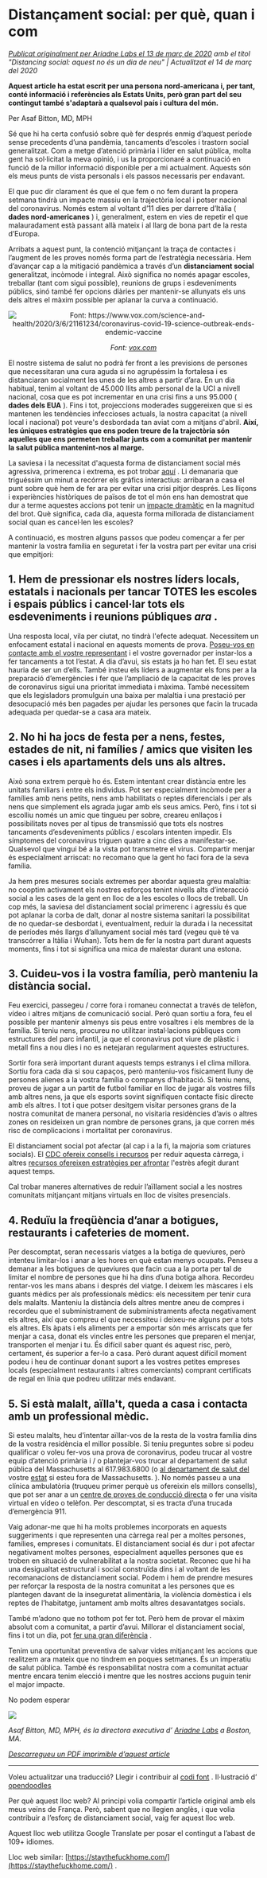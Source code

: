 # Distançament social: per què, quan i com

_[Publicat originalment per Ariadne Labs el 13 de març de 2020](https://www.ariadnelabs.org/resources/articles/news/social-distancing-this-is-not-a-snow-day) amb el títol "Distancing social: aquest no és un dia de neu" | Actualitzat el 14 de març del 2020_

**Aquest article ha estat escrit per una persona nord-americana i, per tant, conté informació i referències als Estats Units, però gran part del seu contingut també s'adaptarà a qualsevol país i cultura del món.**

Per Asaf Bitton, MD, MPH

Sé que hi ha certa confusió sobre què fer després enmig d’aquest període sense precedents d’una pandèmia, tancaments d’escoles i trastorn social generalitzat. Com a metge d’atenció primària i líder en salut pública, molta gent ha sol·licitat la meva opinió, i us la proporcionaré a continuació en funció de la millor informació disponible per a mi actualment. Aquests són els meus punts de vista personals i els passos necessaris per endavant.

El que puc dir clarament és que el que fem o no fem durant la propera setmana tindrà un impacte massiu en la trajectòria local i potser nacional del coronavirus. Només estem al voltant d’11 dies per darrere d’Itàlia ( **dades nord-americanes** ) i, generalment, estem en vies de repetir el que malauradament està passant allà mateix i al llarg de bona part de la resta d’Europa.

Arribats a aquest punt, la contenció mitjançant la traça de contactes i l’augment de les proves només forma part de l’estratègia necessària. Hem d’avançar cap a la mitigació pandèmica a través d’un **distanciament social** generalitzat, incòmode i integral. Això significa no només apagar escoles, treballar (tant com sigui possible), reunions de grups i esdeveniments públics, sinó també fer opcions diàries per mantenir-se allunyats els uns dels altres el màxim possible per aplanar la curva a continuació.

<center><img src="/graph.jpeg" alt="Font: https://www.vox.com/science-and-health/2020/3/6/21161234/coronavirus-covid-19-science-outbreak-ends-endemic-vaccine"><p><em>Font: <a href="https://www.vox.com/science-and-health/2020/3/6/21161234/coronavirus-covid-19-science-outbreak-ends-endemic-vaccine">vox.com</a></em></p></center>

El nostre sistema de salut no podrà fer front a les previsions de persones que necessitaran una cura aguda si no agrupéssim la fortalesa i es distanciaran socialment les unes de les altres a partir d’ara. En un dia habitual, tenim al voltant de 45.000 llits amb personal de la UCI a nivell nacional, cosa que es pot incrementar en una crisi fins a uns 95.000 ( **dades dels EUA** ). Fins i tot, projeccions moderades suggereixen que si es mantenen les tendències infeccioses actuals, la nostra capacitat (a nivell local i nacional) pot veure's desbordada tan aviat com a mitjans d'abril. **Així, les úniques estratègies que ens poden treure de la trajectòria són aquelles que ens permeten treballar junts com a comunitat per mantenir la salut pública mantenint-nos al marge.**

La saviesa i la necessitat d'aquesta forma de distanciament social més agressiva, primerenca i extrema, es pot trobar [aquí](https://www.nytimes.com/interactive/2020/03/13/opinion/coronavirus-trump-response.html?action=click&module=Opinion&pgtype=Homepage--) . Li demanaria que triguéssim un minut a recórrer els gràfics interactius: arribaran a casa el punt sobre què hem de fer ara per evitar una crisi pitjor després. Les lliçons i experiències històriques de països de tot el món ens han demostrat que dur a terme aquestes accions pot tenir un [impacte dramàtic](https://bmcpublichealth.biomedcentral.com/articles/10.1186/s12889-018-5446-1) en la magnitud del brot. Què significa, cada dia, aquesta forma millorada de distanciament social quan es cancel·len les escoles?

A continuació, es mostren alguns passos que podeu començar a fer per mantenir la vostra família en seguretat i fer la vostra part per evitar una crisi que empitjori:

## 1\. Hem de pressionar els nostres líders locals, estatals i nacionals per tancar TOTES les escoles i espais públics i cancel·lar tots els esdeveniments i reunions públiques _ara_ .

Una resposta local, vila per ciutat, no tindrà l'efecte adequat. Necessitem un enfocament estatal i nacional en aquests moments de prova. [Poseu-vos en contacte amb el vostre representant](https://www.house.gov/representatives/find-your-representative) i el vostre governador per instar-los a fer tancaments a tot l’estat. A dia d’avui, sis estats ja ho han fet. El seu estat hauria de ser un d’ells. També insteu els líders a augmentar els fons per a la preparació d’emergències i fer que l’ampliació de la capacitat de les proves de coronavirus sigui una prioritat immediata i màxima. També necessitem que els legisladors promulguin una baixa per malaltia i una prestació per desocupació més ben pagades per ajudar les persones que facin la trucada adequada per quedar-se a casa ara mateix.

## 2\. No hi ha jocs de festa per a nens, festes, estades de nit, ni famílies / amics que visiten les cases i els apartaments dels uns als altres.

Això sona extrem perquè ho és. Estem intentant crear distància entre les unitats familiars i entre els individus. Pot ser especialment incòmode per a famílies amb nens petits, nens amb habilitats o reptes diferencials i per als nens que simplement els agrada jugar amb els seus amics. Però, fins i tot si escolliu només un amic que tingueu per sobre, creareu enllaços i possibilitats noves per al tipus de transmissió que tots els nostres tancaments d’esdeveniments públics / escolars intenten impedir. Els símptomes del coronavirus triguen quatre a cinc dies a manifestar-se. Qualsevol que vingui bé a la vista pot transmetre el virus. Compartir menjar és especialment arriscat: no recomano que la gent ho faci fora de la seva família.

Ja hem pres mesures socials extremes per abordar aquesta greu malaltia: no cooptim activament els nostres esforços tenint nivells alts d’interacció social a les cases de la gent en lloc de a les escoles o llocs de treball. Un cop més, la saviesa del distanciament social primerenc i agressiu és que pot aplanar la corba de dalt, donar al nostre sistema sanitari la possibilitat de no quedar-se desbordat i, eventualment, reduir la durada i la necessitat de períodes més llargs d’allunyament social més tard (vegeu què té va transcórrer a Itàlia i Wuhan). Tots hem de fer la nostra part durant aquests moments, fins i tot si significa una mica de malestar durant una estona.

## 3\. Cuideu-vos i la vostra família, però manteniu la distància social.

Feu exercici, passegeu / corre fora i romaneu connectat a través de telèfon, vídeo i altres mitjans de comunicació social. Però quan sortiu a fora, feu el possible per mantenir almenys sis peus entre vosaltres i els membres de la família. Si teniu nens, procureu no utilitzar instal·lacions públiques com estructures del parc infantil, ja que el coronavirus pot viure de plàstic i metall fins a nou dies i no es netejaran regularment aquestes estructures.

Sortir fora serà important durant aquests temps estranys i el clima millora. Sortiu fora cada dia si sou capaços, però manteniu-vos físicament lluny de persones alienes a la vostra família o companys d’habitació. Si teniu nens, proveu de jugar a un partit de futbol familiar en lloc de jugar als vostres fills amb altres nens, ja que els esports sovint signifiquen contacte físic directe amb els altres. I tot i que potser desitgem visitar persones grans de la nostra comunitat de manera personal, no visitaria residències d’avis o altres zones on resideixen un gran nombre de persones grans, ja que corren més risc de complicacions i mortalitat per coronavirus.

El distanciament social pot afectar (al cap i a la fi, la majoria som criatures socials). El [CDC ofereix consells i recursos](https://www.cdc.gov/coronavirus/2019-ncov/about/coping.html) per reduir aquesta càrrega, i altres [recursos ofereixen estratègies per afrontar](https://www.verywellmind.com/managing-coronavirus-anxiety-4798909) l'estrès afegit durant aquest temps.

Cal trobar maneres alternatives de reduir l’aïllament social a les nostres comunitats mitjançant mitjans virtuals en lloc de visites presencials.

## 4\. Reduïu la freqüència d’anar a botigues, restaurants i cafeteries de moment.

Per descomptat, seran necessaris viatges a la botiga de queviures, però intenteu limitar-los i anar a les hores en què estan menys ocupats. Penseu a demanar a les botigues de queviures que facin cua a la porta per tal de limitar el nombre de persones que hi ha dins d’una botiga alhora. Recordeu rentar-vos les mans abans i després del viatge. I deixem les màscares i els guants mèdics per als professionals mèdics: els necessitem per tenir cura dels malalts. Manteniu la distància dels altres mentre aneu de compres i recordeu que el subministrament de subministraments afecta negativament els altres, així que compreu el que necessiteu i deixeu-ne alguns per a tots els altres. Els àpats i els aliments per a emportar són més arriscats que fer menjar a casa, donat els vincles entre les persones que preparen el menjar, transporten el menjar i tu. És difícil saber quant és aquest risc, però, certament, és superior a fer-lo a casa. Però durant aquest difícil moment podeu i heu de continuar donant suport a les vostres petites empreses locals (especialment restaurants i altres comerciants) comprant certificats de regal en línia que podreu utilitzar més endavant.

## 5\. Si està malalt, aïlla't, queda a casa i contacta amb un professional mèdic.

Si esteu malalts, heu d’intentar aïllar-vos de la resta de la vostra família dins de la vostra residència el millor possible. Si teniu preguntes sobre si podeu qualificar o voleu fer-vos una prova de coronavirus, podeu trucar al vostre equip d’atenció primària i / o plantejar-vos trucar al departament de salut pública del Massachusetts al 617.983.6800 (o [al departament de salut del](https://www.cdc.gov/coronavirus/2019-ncov/downloads/Phone-Numbers_State-and-Local-Health-Departments.pdf) vostre [estat](https://www.cdc.gov/coronavirus/2019-ncov/downloads/Phone-Numbers_State-and-Local-Health-Departments.pdf) si esteu fora de Massachusetts. ). No només passeu a una clínica ambulatòria (truqueu primer perquè us ofereixin els millors consells), que pot ser anar a un [centre de proves de conducció directa](https://www.theverge.com/2020/3/11/21174880/coronavirus-testing-drive-thru-colorado-connecticut-washington) o fer una visita virtual en vídeo o telèfon. Per descomptat, si es tracta d’una trucada d’emergència 911.

Vaig adonar-me que hi ha molts problemes incorporats en aquests suggeriments i que representen una càrrega real per a moltes persones, famílies, empreses i comunitats. El distanciament social és dur i pot afectar negativament moltes persones, especialment aquelles persones que es troben en situació de vulnerabilitat a la nostra societat. Reconec que hi ha una desigualtat estructural i social construïda dins i al voltant de les recomanacions de distanciament social. Podem i hem de prendre mesures per reforçar la resposta de la nostra comunitat a les persones que es plantegen davant de la inseguretat alimentària, la violència domèstica i els reptes de l’habitatge, juntament amb molts altres desavantatges socials.

També m’adono que no tothom pot fer tot. Però hem de provar el màxim absolut com a comunitat, a partir d’avui. Millorar el distanciament social, fins i tot un dia, pot [fer una gran diferència](https://www.ncbi.nlm.nih.gov/pubmed/19400970/) .

Tenim una oportunitat preventiva de salvar vides mitjançant les accions que realitzem ara mateix que no tindrem en poques setmanes. És un imperatiu de salut pública. També és responsabilitat nostra com a comunitat actuar mentre encara tenim elecció i mentre que les nostres accions puguin tenir el major impacte.

No podem esperar

![](/signature.png)

_Asaf Bitton, MD, MPH, és la directora executiva d’ [Ariadne Labs](https://www.ariadnelabs.org) a Boston, MA._

_[Descarregueu un PDF imprimible d’aquest article](https://www.ariadnelabs.org/wp-content/uploads/sites/2/2020/03/Social-Distancing-This-is-Not-a-Snow-Day-Bitton.pdf)_

---

Voleu actualitzar una traducció? Llegir i contribuir al [codi font](https://github.com/vvo/istayhome.info) . Il·lustració d’ [opendoodles](https://generator.opendoodles.com/)

Per què aquest lloc web? Al principi volia compartir l’article original amb els meus veïns de França. Però, sabent que no llegien anglès, i que volia contribuir a l’esforç de distanciament social, vaig fer aquest lloc web.

Aquest lloc web utilitza Google Translate per posar el contingut a l’abast de 109+ idiomes.

Lloc web similar: [https://staythefuckhome.com/](https://staythefuckhome.com/) .